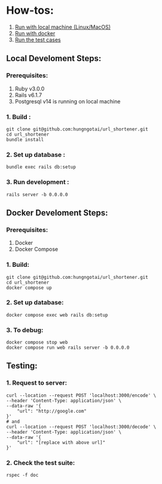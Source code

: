 # How-tos:
  1. [Run with local machine (Linux/MacOS)](#Local)
  1. [Run with docker](#Docker)
  2. [Run the test cases](#Testing)
## Local Develoment Steps:
### Prerequisites:
 1. Ruby v3.0.0
 2. Rails v6.1.7
 3. Postgresql v14 is running on local machine
### 1. Build :
    git clone git@github.com:hungngotai/url_shortener.git
    cd url_shortener
    bundle install
### 2. Set up database :

    bundle exec rails db:setup
### 3. Run development :
    rails server -b 0.0.0.0
## Docker Develoment Steps:
### Prerequisites:
 1. Docker
 2. Docker Compose
### 1. Build:
    git clone git@github.com:hungngotai/url_shortener.git
    cd url_shortener
    docker compose up
### 2. Set up database:

    docker compose exec web rails db:setup
### 3. To debug:
    docker compose stop web
    docker compose run web rails server -b 0.0.0.0
## Testing:
### 1. Request to server:

    curl --location --request POST 'localhost:3000/encode' \
    --header 'Content-Type: application/json' \
    --data-raw '{
        "url": "http://google.com"
    }'
    # and
    curl --location --request POST 'localhost:3000/decode' \
    --header 'Content-Type: application/json' \
    --data-raw '{
        "url": "[replace with above url]"
    }'
### 2. Check the test suite:
    rspec -f doc
